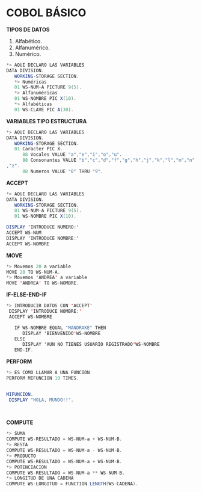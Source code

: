 # COBOL BÁSICO



**TIPOS DE DATOS**

1. Alfabético.
2. Alfanumérico.
3. Numérico.



```java
*> AQUI DECLARO LAS VARIABLES
DATA DIVISION.
   WORKING-STORAGE SECTION.
   *> Numéricas
   01 WS-NUM-A PICTURE 9(5).
   *> Alfanuméricas
   01 WS-NOMBRE PIC X(10).
   *> Alfabéticas
   01 WS-CLAVE PIC A(30).

```

**VARIABLES TIPO ESTRUCTURA**
```java
*> AQUI DECLARO LAS VARIABLES
DATA DIVISION.
   WORKING-STORAGE SECTION.
   01 Caracter PIC X.
      88 Vocales VALUE "a","e","i","o","u".
      88 Consonantes VALUE "b","c","d","f","g","h","j","k","l","m","n","p","q","r","s","t","v","w","x","y"
,"z".
      88 Numeros VALUE "0" THRU "9".
```



**ACCEPT**

```java
*> AQUI DECLARO LAS VARIABLES
DATA DIVISION.
   WORKING-STORAGE SECTION.
   01 WS-NUM-A PICTURE 9(5).
   01 WS-NOMBRE PIC X(10).

DISPLAY 'INTRODUCE NUMERO:'
ACCEPT WS-NUM
DISPLAY 'INTRODUCE NOMBRE:'
ACCEPT WS-NOMBRE
```


**MOVE**
```java
*> Movemos 20 a variable
MOVE 20 TO WS-NUM-A.
*> Movemos 'ANDREA' a variable
MOVE 'ANDREA' TO WS-NOMBRE.
```

**IF-ELSE-END-IF**

```java
*> INTRODUCIR DATOS CON 'ACCEPT'
 DISPLAY 'INTRODUCE NOMBRE:'
 ACCEPT WS-NOMBRE

   IF WS-NOMBRE EQUAL "MANDRAKE" THEN
      DISPLAY 'BIENVENIDO'WS-NOMBRE
   ELSE
      DISPLAY 'AUN NO TIENES USUARIO REGISTRADO'WS-NOMBRE
   END-IF.
 ```

**PERFORM**
```java
*> ES COMO LLAMAR A UNA FUNCIÓN
PERFORM MIFUNCION 10 TIMES.


MIFUNCION.
 DISPLAY "HOLA, MUNDO!!".
  
 
 ```


**COMPUTE**
```java
*> SUMA
COMPUTE WS-RESULTADO = WS-NUM-a + WS-NUM-B.
*> RESTA
COMPUTE WS-RESULTADO = WS-NUM-a - WS-NUM-B.
*> PRODUCTO
COMPUTE WS-RESULTADO = WS-NUM-a + WS-NUM-B.
*> POTENCIACION
COMPUTE WS-RESULTADO = WS-NUM-a ** WS-NUM-B.
*> LONGITUD DE UNA CADENA
COMPUTE WS-LONGITUD = FUNCTION LENGTH(WS-CADENA).
 ```
